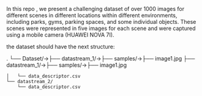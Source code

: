 In this repo , we present a challenging dataset of over 1000 images for different scenes in different locations within different environments, including parks, gyms, parking spaces, and some individual objects. These scenes were represented in five images for each scene and were captured using a mobile camera (HUAWEI NOVA 7I).

the dataset should have the next structure:

.
└── Dataset/->├── datastream_1/->├── samples/->├── image1.jpg
              ├── datastream_1/->├── samples/->├── image1.jpg

    │   └── data_descriptor.csv
    └── datastream_2/
        └── data_descriptor.csv
